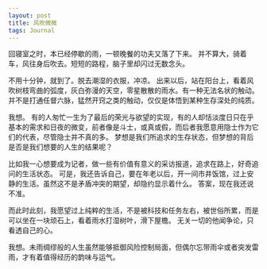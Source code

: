 ```yaml
---
layout: post
title: 风吹微微
tags: Journal
---
```


回寝室之时，本已经停歇的雨，一顿晚餐的功夫又落了下来。 并不算大，骑着车，风往身后吹去。短短的路程，脑子里却闪过无数念头。

不用十分钟，就到了。脱去潮湿的衣服，冲凉。 出来以后，站在阳台上，看着风吹树枝弯曲的弧度，灰白弥漫的天空，零星散散的雨水。有一种无法名状的触动。 并不是打通任督六脉，猛然开窍之类的触动，仅仅是体悟到某种生存深处的纯质。

我想。 有的人匆忙一生为了最后的荣光与欲望的实现，有的人却恬淡度日只在乎基本的需求和日夜的微变，前者像是斗士，或真或假，而后者我愿意用隐士作为它们的代表，尽管隐士并不真的多。 梦想是我们所追求的生存状态，但梦想的背后是否是我们想要的人生的结果呢？

比如我一心想要成为记者，做一些有价值有意义的采访报道，追求在路上，好奇追问的生活状态。 可是，我还告诉自己，要在年老以后，开一间市井饭馆，过上安静的生活。虽然这不是矛盾冲突的期望，却隐约显示着什么。 答案，现在我还说不准。

而此时此刻，我愿望过上纯粹的生活，不是被科技和任务左右，被世俗所累，而是可以坐在一块顽石上，看着雨水打湿树叶，滑下屋檐。 无关一切的他闻争论，只看透自己的心。

我想。未雨绸缪般的人生虽然能够抵御风险控制局面，但偶尔忘带雨伞或者突发雷雨，才有着值得经历的韵味与运气。